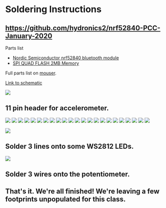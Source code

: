 # Soldering Instructions

## https://github.com/hydronics2/nrf52840-PCC-January-2020
Parts list
- [Nordic Semiconductor nrf52840 bluetooth module](https://www.adafruit.com/product/4078)
- [SPI QUAD FLASH 2MB Memory](https://www.digikey.com/product-detail/en/gigadevice-semiconductor-hk-limited/GD25Q16CTIGR/1970-1010-1-ND/9484760)


Full parts list on [mouser](https://www.mouser.com/ProjectManager/ProjectDetail.aspx?AccessID=5d5a690db9).


[Link to schematic](https://github.com/hydronics2/nrf52840-PCC-January-2020/blob/master/soldering/eagle_design_files/PCB_schematic1.pdf)



![](https://github.com/hydronics2/nrf52840-PCC-January-2020/blob/master/soldering/pics/1caps.jpg)
## 11 pin header for accelerometer.

![](https://github.com/hydronics2/nrf52840-PCC-January-2020/blob/master/soldering/pics/2caps.JPG)
![](https://github.com/hydronics2/nrf52840-PCC-January-2020/blob/master/soldering/pics/3caps.JPG)
![](https://github.com/hydronics2/nrf52840-PCC-January-2020/blob/master/soldering/pics/4caps.JPG)
![](https://github.com/hydronics2/nrf52840-PCC-January-2020/blob/master/soldering/pics/5resistor.JPG)
![](https://github.com/hydronics2/nrf52840-PCC-January-2020/blob/master/soldering/pics/6resistor.JPG)
![](https://github.com/hydronics2/nrf52840-PCC-January-2020/blob/master/soldering/pics/7caps.JPG)
![](https://github.com/hydronics2/nrf52840-PCC-January-2020/blob/master/soldering/pics/8caps.JPG)
![](https://github.com/hydronics2/nrf52840-PCC-January-2020/blob/master/soldering/pics/9cpas.JPG)
![](https://github.com/hydronics2/nrf52840-PCC-January-2020/blob/master/soldering/pics/10caps_crystal.JPG)
![](https://github.com/hydronics2/nrf52840-PCC-January-2020/blob/master/soldering/pics/11caps_crystal.JPG)
![](https://github.com/hydronics2/nrf52840-PCC-January-2020/blob/master/soldering/pics/12inductor.JPG)
![](https://github.com/hydronics2/nrf52840-PCC-January-2020/blob/master/soldering/pics/13inductor.JPG)
![](https://github.com/hydronics2/nrf52840-PCC-January-2020/blob/master/soldering/pics/14caps.JPG)
![](https://github.com/hydronics2/nrf52840-PCC-January-2020/blob/master/soldering/pics/15cpas.JPG)
![](https://github.com/hydronics2/nrf52840-PCC-January-2020/blob/master/soldering/pics/16buttons.JPG)
![](https://github.com/hydronics2/nrf52840-PCC-January-2020/blob/master/soldering/pics/17buttons.JPG)
![](https://github.com/hydronics2/nrf52840-PCC-January-2020/blob/master/soldering/pics/18leds.JPG)
![](https://github.com/hydronics2/nrf52840-PCC-January-2020/blob/master/soldering/pics/19leds.JPG)
![](https://github.com/hydronics2/nrf52840-PCC-January-2020/blob/master/soldering/pics/20leds.JPG)
![](https://github.com/hydronics2/nrf52840-PCC-January-2020/blob/master/soldering/pics/21led_resistors.JPG)
![](https://github.com/hydronics2/nrf52840-PCC-January-2020/blob/master/soldering/pics/22led_resistors.JPG)
![](https://github.com/hydronics2/nrf52840-PCC-January-2020/blob/master/soldering/pics/23_screw_terminals.JPG)
![](https://github.com/hydronics2/nrf52840-PCC-January-2020/blob/master/soldering/pics/24_screw_terminals.JPG)









![](https://github.com/hydronics2/nrf52840-PCC-January-2020/blob/master/soldering/pics/ws2812.JPG)

## Solder 3 lines onto some WS2812 LEDs.

![](https://github.com/hydronics2/nrf52840-PCC-January-2020/blob/master/soldering/pics/22.jpg)

## Solder 3 wires onto the potentiometer.
## That's it. We're all finished! We're leaving a few footprints unpopulated for this class.
